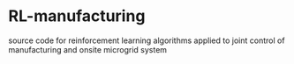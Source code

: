 # RL-manufacturing
source code for reinforcement learning algorithms applied to joint control of manufacturing and onsite microgrid system
